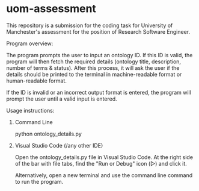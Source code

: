 # uom-assessment

This repository is a submission for the coding task for University of Manchester's assessment for the position of Research Software Engineer.

Program overview:

The program prompts the user to input an ontology ID. If this ID is valid, the program will then fetch the required details (ontology title, description, number of terms & status). 
After this process, it will ask the user if the details should be printed to the terminal in machine-readable format or human-readable format.

If the ID is invalid or an incorrect output format is entered, the program will prompt the user until a valid input is entered.

Usage instructions:

1. Command Line

   python ontology_details.py

2. Visual Studio Code (/any other IDE)

     Open the ontology_details.py file in Visual Studio Code.
     At the right side of the bar with file tabs, find the "Run or Debug" icon (▷) and click it.

     Alternatively, open a new terminal and use the command line command to run the program.
